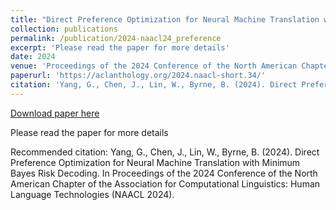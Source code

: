 ```yaml
---
title: "Direct Preference Optimization for Neural Machine Translation with Minimum Bayes Risk Decoding"
collection: publications
permalink: /publication/2024-naacl24_preference
excerpt: 'Please read the paper for more details'
date: 2024
venue: 'Proceedings of the 2024 Conference of the North American Chapter of the Association for Computational Linguistics: Human Language Technologies (NAACL 2024)'
paperurl: 'https://aclanthology.org/2024.naacl-short.34/'
citation: 'Yang, G., Chen, J., Lin, W., Byrne, B. (2024). Direct Preference Optimization for Neural Machine Translation with Minimum Bayes Risk Decoding. In Proceedings of the 2024 Conference of the North American Chapter of the Association for Computational Linguistics: Human Language Technologies (NAACL 2024).'
---
```


<a href='https://aclanthology.org/2024.naacl-short.34/'>Download paper here</a>

Please read the paper for more details

Recommended citation: Yang, G., Chen, J., Lin, W., Byrne, B. (2024). Direct Preference Optimization for Neural Machine Translation with Minimum Bayes Risk Decoding. In Proceedings of the 2024 Conference of the North American Chapter of the Association for Computational Linguistics: Human Language Technologies (NAACL 2024).